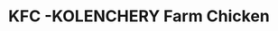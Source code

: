 ---
title: "KFC -KOLENCHERY Farm Chicken"
url: /puthencruz/kfc-kolenchery-farm-chicken/
shop: butcher
---